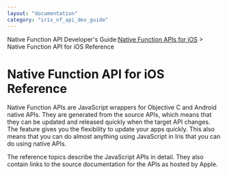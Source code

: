 ```yaml
---
layout: "documentation"
category: "iris_nf_api_dev_guide"
---
```

                           

Native Function API Developer's Guide:[Native Function APIs for iOS](native_function_apis_for_ios.html) > Native Function API for iOS Reference

Native Function API for iOS Reference
=====================================

Native Function APIs are JavaScript wrappers for Objective C and Android native APIs. They are generated from the source APIs, which means that they can be updated and released quickly when the target API changes. The feature gives you the flexibility to update your apps quickly. This also means that you can do almost anything using JavaScript in Iris that you can do using native APIs.

The reference topics describe the JavaScript APIs in detail. They also contain links to the source documentation for the APIs as hosted by Apple.
